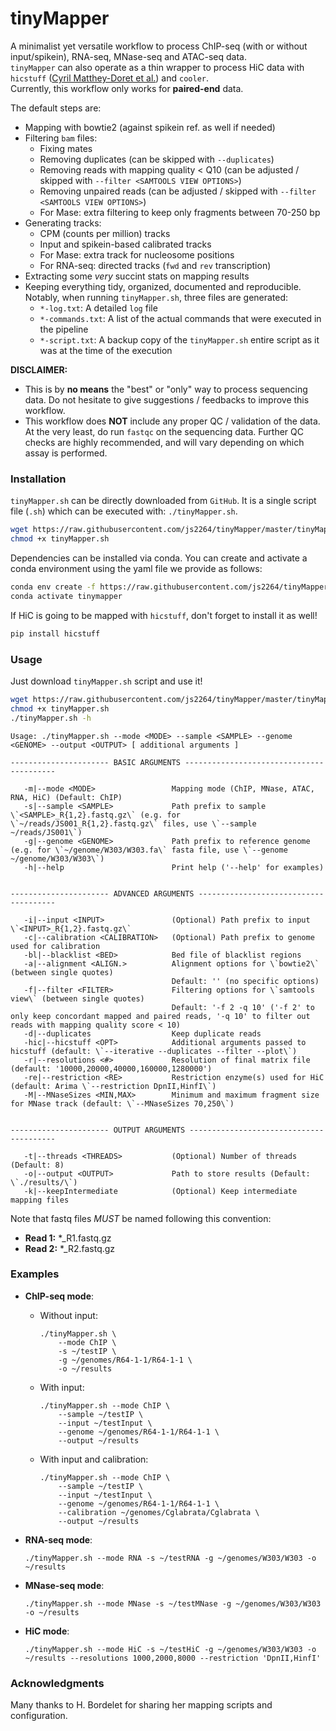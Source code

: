 # tinyMapper 

A minimalist yet versatile workflow to process ChIP-seq (with or without input/spikein), RNA-seq, MNase-seq and ATAC-seq data.  
`tinyMapper` can also operate as a thin wrapper to process HiC data with `hicstuff` ([Cyril Matthey-Doret et al.](http://doi.org/10.5281/zenodo.4066363)) and `cooler`.  
Currently, this workflow only works for **paired-end** data. 

The default steps are: 

- Mapping with bowtie2 (against spikein ref. as well if needed)
- Filtering `bam` files: 
    - Fixing mates
    - Removing duplicates (can be skipped with `--duplicates`)
    - Removing reads with mapping quality < Q10 (can be adjusted / skipped with `--filter <SAMTOOLS VIEW OPTIONS>`)
    - Removing unpaired reads (can be adjusted / skipped with `--filter <SAMTOOLS VIEW OPTIONS>`)
    - For Mase: extra filtering to keep only fragments between 70-250 bp
- Generating tracks: 
    - CPM (counts per million) tracks
    - Input and spikein-based calibrated tracks 
    - For Mase: extra track for nucleosome positions
    - For RNA-seq: directed tracks (`fwd` and `rev` transcription)
- Extracting some *very* succint stats on mapping results
- Keeping everything tidy, organized, documented and reproducible. Notably, when running `tinyMapper.sh`, three files are generated: 
    - `*-log.txt`: A detailed `log` file
    - `*-commands.txt`: A list of the actual commands that were executed in the pipeline
    - `*-script.txt`: A backup copy of the `tinyMapper.sh` entire script as it was at the time of the execution

**DISCLAIMER:** 

- This is by **no means** the "best" or "only" way to process sequencing data. Do not hesitate to give suggestions / feedbacks to improve this workflow.
- This workflow does **NOT** include any proper QC / validation of the data. At the very least, do run `fastqc` on the sequencing data. Further QC checks are highly recommended, and will vary depending on which assay is performed. 

### Installation

`tinyMapper.sh` can be directly downloaded from `GitHub`. It is a single script 
file (`.sh`) which can be executed with: `./tinyMapper.sh`. 

```sh
wget https://raw.githubusercontent.com/js2264/tinyMapper/master/tinyMapper.sh
chmod +x tinyMapper.sh
```

Dependencies can be installed via conda. You can create and activate a conda 
environment using the yaml file we provide as follows:

```sh
conda env create -f https://raw.githubusercontent.com/js2264/tinyMapper/master/tinymapper.yaml
conda activate tinymapper
```

If HiC is going to be mapped with `hicstuff`, don't forget to install it as well! 

```sh
pip install hicstuff
```

### Usage 

Just download `tinyMapper.sh` script and use it!

```sh
wget https://raw.githubusercontent.com/js2264/tinyMapper/master/tinyMapper.sh
chmod +x tinyMapper.sh
./tinyMapper.sh -h
```

```
Usage: ./tinyMapper.sh --mode <MODE> --sample <SAMPLE> --genome <GENOME> --output <OUTPUT> [ additional arguments ]

---------------------- BASIC ARGUMENTS -----------------------------------------

   -m|--mode <MODE>                 Mapping mode (ChIP, MNase, ATAC, RNA, HiC) (Default: ChIP)
   -s|--sample <SAMPLE>             Path prefix to sample \`<SAMPLE>_R{1,2}.fastq.gz\` (e.g. for \`~/reads/JS001_R{1,2}.fastq.gz\` files, use \`--sample ~/reads/JS001\`)
   -g|--genome <GENOME>             Path prefix to reference genome (e.g. for \`~/genome/W303/W303.fa\` fasta file, use \`--genome ~/genome/W303/W303\`)
   -h|--help                        Print help ('--help' for examples)


---------------------- ADVANCED ARGUMENTS --------------------------------------

   -i|--input <INPUT>               (Optional) Path prefix to input \`<INPUT>_R{1,2}.fastq.gz\`
   -c|--calibration <CALIBRATION>   (Optional) Path prefix to genome used for calibration
   -bl|--blacklist <BED>            Bed file of blacklist regions
   -a|--alignment <ALIGN.>          Alignment options for \`bowtie2\` (between single quotes)
                                    Default: '' (no specific options)
   -f|--filter <FILTER>             Filtering options for \`samtools view\` (between single quotes)
                                    Default: '-f 2 -q 10' ('-f 2' to only keep concordant mapped and paired reads, '-q 10' to filter out reads with mapping quality score < 10)
   -d|--duplicates                  Keep duplicate reads
   -hic|--hicstuff <OPT>            Additional arguments passed to hicstuff (default: \`--iterative --duplicates --filter --plot\`)
   -r|--resolutions <#>             Resolution of final matrix file (default: '10000,20000,40000,160000,1280000')
   -re|--restriction <RE>           Restriction enzyme(s) used for HiC (default: Arima \`--restriction DpnII,HinfI\`)
   -M|--MNaseSizes <MIN,MAX>        Minimum and maximum fragment size for MNase track (default: \`--MNaseSizes 70,250\`)


---------------------- OUTPUT ARGUMENTS ----------------------------------------

   -t|--threads <THREADS>           (Optional) Number of threads (Default: 8)
   -o|--output <OUTPUT>             Path to store results (Default: \`./results/\`)
   -k|--keepIntermediate            (Optional) Keep intermediate mapping files
```

Note that fastq files *MUST* be named following this convention:
   
- **Read 1:** \*_R1.fastq.gz
- **Read 2:** \*_R2.fastq.gz

### Examples

* **ChIP-seq mode**:

    - Without input:               

        ```
        ./tinyMapper.sh \
            --mode ChIP \
            -s ~/testIP \
            -g ~/genomes/R64-1-1/R64-1-1 \
            -o ~/results
        ```
    
    - With input:

        ```
        ./tinyMapper.sh --mode ChIP \
            --sample ~/testIP \
            --input ~/testInput \
            --genome ~/genomes/R64-1-1/R64-1-1 \
            --output ~/results
        ```
    
    - With input and calibration:

        ```
        ./tinyMapper.sh --mode ChIP \
            --sample ~/testIP \
            --input ~/testInput \
            --genome ~/genomes/R64-1-1/R64-1-1 \
            --calibration ~/genomes/Cglabrata/Cglabrata \
            --output ~/results
        ```
    
* **RNA-seq mode**:

    ```
    ./tinyMapper.sh --mode RNA -s ~/testRNA -g ~/genomes/W303/W303 -o ~/results
    ```

* **MNase-seq mode**:

    ```
    ./tinyMapper.sh --mode MNase -s ~/testMNase -g ~/genomes/W303/W303 -o ~/results
    ```

* **HiC mode**:

    ```
    ./tinyMapper.sh --mode HiC -s ~/testHiC -g ~/genomes/W303/W303 -o ~/results --resolutions 1000,2000,8000 --restriction 'DpnII,HinfI'
    ```

### Acknowledgments

Many thanks to H. Bordelet for sharing her mapping scripts and configuration. 

